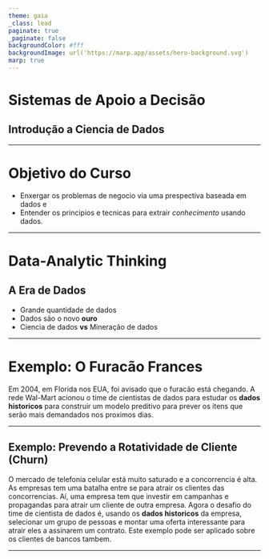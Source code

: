 ```yaml
---
theme: gaia
_class: lead
paginate: true
_paginate: false
backgroundColor: #fff
backgroundImage: url('https://marp.app/assets/hero-background.svg')
marp: true
---
```

# Sistemas de Apoio a Decisão

## Introdução a Ciencia de Dados
---
# Objetivo do Curso

- Enxergar os problemas de negocio via uma prespectiva baseada em dados e 
- Entender os principios e tecnicas para extrair *conhecimento* usando dados.

---
# Data-Analytic Thinking
## A Era de Dados

- Grande quantidade de dados
- Dados são o novo **ouro**
- Ciencia de dados **vs** Mineração de dados


---

# Exemplo: O Furacão Frances


Em 2004, em Florida nos EUA, foi avisado  que o furacão está chegando. A rede Wal-Mart acionou o time de cientistas de dados para estudar os **dados historicos** para construir um modelo preditivo para prever os itens que serão mais demandados nos proximos dias.

---

## Exemplo: Prevendo a Rotatividade de Cliente (Churn)

O mercado de telefonia celular está muito saturado e a concorrencia é alta. As empresas tem uma batalha entre se para atrair os clientes das concorrencias. Aí, uma empresa tem que investir em campanhas e propagandas para atrair um cliente de outra empresa.  Agora o desafio do time de cientista de dados é, usando os **dados historicos** da empresa, selecionar um grupo de pessoas e montar uma oferta interessante para atrair eles a assinarem um contrato. 
Este exemplo pode ser aplicado sobre os clientes de bancos tambem.

---


